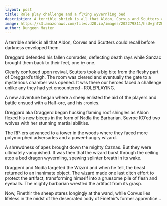 ```yaml
---
layout: post
title: Role play challenge and a flying wyvernling bed
description: A terrible shriek is all that Aldon, Corvus and Scutters could recall before darkness enveloped them.
image: https://s3.amazonaws.com/files.d20.io/images/202279811/hsUvjhTZPBGABboo03gV-A/med.png?1613764325
author: Dungeon Master
---
```


A terrible shriek is all that Aldon, Corvus and Scutters could recall before darkness enveloped them.

Dreggard defended his fallen comrades, deflecting death rays while Sanzac brought them back to their feet, one by one.

Clearly confused upon revival, Scutters took a big bite from the fleshy part of Dreggard’s thigh. The room was cleared and eventually the gate to a mysterious chamber was opened. It was there our heroes faced a challenge unlike any they had yet encountered - ROLEPLAYING.

A new adventure began where a sheep enlisted the aid of the players and battle ensued with a Half-orc, and his cronies.

Dreggard aka Draggerd began hucking flaming roof shingles as Aldon flexed his new biceps in the form of Nodla the Barbarian. Suvroc KO’ed two wolves with her stunning martial abilities.

The RP-ers advanced to a tower in the woods where they faced more polymorphed adversaries and a power-hungry wizard.

A shrewdness of apes brought down the mighty Caznas. But they were ultimately vanquished. It was then that the wizard burst through the ceiling atop a bed dragon wyvernling, spewing splinter breath in its wake.

Draggerd and Nodla targeted the Wizard and when he fell, the beast returned to an inanimate object. The wizard made one last ditch effort to protect the artifact, transforming himself into a gruesome pile of flesh and eyeballs. The mighty barbarian wrestled the artifact from its grasp.

Now, Finethir the sheep stares longingly at the wand, while Corvus lies lifeless in the midst of the desecrated body of Finethir’s former apprentice...
